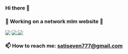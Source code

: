 ### Hi there 👋
### 🔭 Working on a network mlm website 👯
 <img align="center" src="https://miro.medium.com/max/1000/1*fsseXIPGEhwmg6kfgXyIjA.jpeg" />
<a href="https://github.com/satiseven">
 <img align="center" src="https://github-readme-stats.vercel.app/api/top-langs/?username=satiseven&count_private=true" />
</a>
<a href="https://github.com/satiseven">
  <img align="center" src="https://github-readme-stats.vercel.app/api?username=satiseven&show_icons=true&count_private=true&include_all_commits=true" />
</a>

### 📫  How to reach me: satiseven777@gmail.com
<!--
**satiseven/satiseven** is a ✨ _special_ ✨ repository because its `README.md` (this file) appears on your GitHub profile.

Here are some ideas to get you started:

- 🔭 I’m currently working on ...
- 🌱 I’m currently learning ...
- 👯 I’m looking to collaborate on ...
- 🤔 I’m looking for help with ...
- 💬 Ask me about ...
- 📫 How to reach me: ...
- 😄 Pronouns: ...
- ⚡ Fun fact: ...
-->
